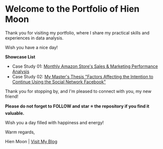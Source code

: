 # Welcome to the Portfolio of Hien Moon
Thank you for visiting my portfolio, where I share my practical skills and experiences in data analysis.

Wish you have a nice day!

**Showcase List**
+ Case Study 01: [Monthly Amazon Store's Sales & Marketing Performance Analysis](https://github.com/hienmoon1017/Amazon-Store-Sales-Marketing-Performance-Analysis)
+ Case Study 02: [My Master's Thesis "Factors Affecting the Intention to Continue Using the Social Network Facebook"](https://github.com/hienmoon1017/master-thesis)

Thank you for stopping by, and I'm pleased to connect with you, my new friend!

**Please do not forget to FOLLOW and star ⭐ the repository if you find it valuable.**

Wish you a day filled with happiness and energy!

Warm regards,

Hien Moon | [Visit My Blog](https://hienmoon.com/?utm_source=github&utm_medium=readme)
